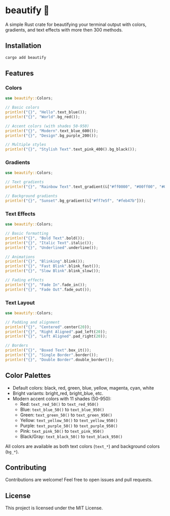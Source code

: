 # beautify 🎨

A simple Rust crate for beautifying your terminal output with colors, gradients, and text effects with more then 300 methods.

## Installation

```sh
cargo add beautify
```

## Features

### Colors

```rust
use beautify::Colors;

// Basic colors
println!("{}", "Hello".text_blue());
println!("{}", "World".bg_red());

// Accent colors (with shades 50-950)
println!("{}", "Modern".text_blue_600());
println!("{}", "Design".bg_purple_200());

// Multiple styles
println!("{}", "Stylish Text".text_pink_400().bg_black());
```

### Gradients

```rust
use beautify::Colors;

// Text gradients
println!("{}", "Rainbow Text".text_gradient(&["#ff0000", "#00ff00", "#0000ff"]));

// Background gradients
println!("{}", "Sunset".bg_gradient(&["#ff7e5f", "#feb47b"]));
```

### Text Effects

```rust
use beautify::Colors;

// Basic formatting
println!("{}", "Bold Text".bold());
println!("{}", "Italic Text".italic());
println!("{}", "Underlined".underline());

// Animations
println!("{}", "Blinking".blink());
println!("{}", "Fast Blink".blink_fast());
println!("{}", "Slow Blink".blink_slow());

// Fading effects
println!("{}", "Fade In".fade_in());
println!("{}", "Fade Out".fade_out());
```

### Text Layout

```rust
use beautify::Colors;

// Padding and alignment
println!("{}", "Centered".center(20));
println!("{}", "Right Aligned".pad_left(20));
println!("{}", "Left Aligned".pad_right(20));

// Borders
println!("{}", "Boxed Text".box_it());
println!("{}", "Single Border".border());
println!("{}", "Double Border".double_border());
```

## Color Palettes

- Default colors: black, red, green, blue, yellow, magenta, cyan, white
- Bright variants: bright_red, bright_blue, etc.
- Modern accent colors with 11 shades (50-950):
  - Red: `text_red_50()` to `text_red_950()`
  - Blue: `text_blue_50()` to `text_blue_950()`
  - Green: `text_green_50()` to `text_green_950()`
  - Yellow: `text_yellow_50()` to `text_yellow_950()`
  - Purple: `text_purple_50()` to `text_purple_950()`
  - Pink: `text_pink_50()` to `text_pink_950()`
  - Black/Gray: `text_black_50()` to `text_black_950()`

All colors are available as both text colors (`text_*`) and background colors (`bg_*`).

## Contributing

Contributions are welcome! Feel free to open issues and pull requests.

## License

This project is licensed under the MIT License.
